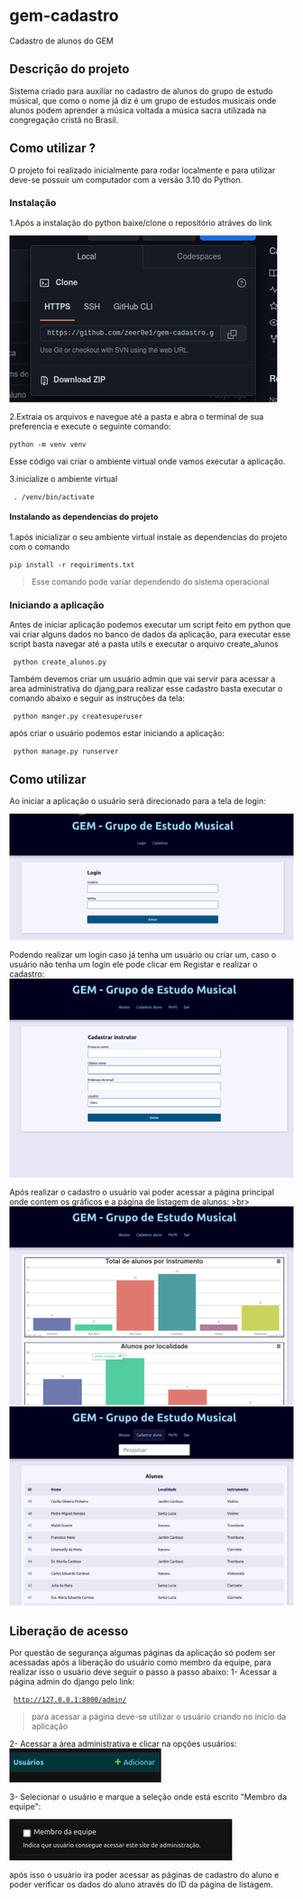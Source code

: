 # gem-cadastro

Cadastro de alunos do GEM

## Descrição do projeto

Sistema criado para auxiliar no cadastro de alunos do grupo de estudo músical, que como o nome já diz é um grupo de estudos musicais onde alunos podem aprender a música voltada a música sacra utilizada na congregação cristã no Brasil.

## Como utilizar ?

O projeto foi realizado inicialmente para rodar localmente e para utilizar deve-se possuir um computador com a versão 3.10 do Python.

### Instalação

1.Após a instalação do python baixe/clone o repositório atráves do link 

![imagem1](images_markdown/image1.png)

2.Extraia os arquivos e navegue até a pasta e abra o terminal de sua preferencia e execute o seguinte comando: <br>

<code>python -m venv venv  </code>

Esse código vai criar o ambiente virtual onde vamos executar a aplicação.

3.inicialize o ambiente virtual <br>

<code> . /venv/bin/activate </code>

#### Instalando as dependencias do projeto
1.após inicializar o seu ambiente virtual instale as dependencias do projeto com o comando <br>

<code>pip install -r requiriments.txt </code>
> Esse comando pode variar dependendo do sistema operacional

### Iniciando a aplicação
Antes de iniciar aplicação podemos executar um script feito em python que vai criar alguns dados no banco de dados da aplicação, para executar esse script basta navegar até a pasta utils e executar o arquivo create_alunos <br>

<code> python create_alunos.py </code> <br>

Também devemos criar um usuário admin que vai servir para acessar a area administrativa do djang,para realizar esse cadastro basta executar o comando abaixo e seguir as instruções da tela: <br>

<code> python manger.py createsuperuser </code> <br>

após criar o usuário podemos estar iniciando a aplicação: <br>

<code> python manage.py runserver </code>
## Como utilizar
Ao iniciar a aplicação o usuário será direcionado para a tela de login: <br>

![imagem1](images_markdown/login.png)


Podendo realizar um login caso já tenha um usuário ou criar um, caso o usuário não tenha um login ele pode clicar em Registar e realizar o cadastro: <br>
![imagem1](images_markdown/cadastro_instrutor.png)


Após realizar o cadastro o usuário vai poder acessar a página principal onde contem os gráficos e a página de listagem de alunos: >br>
![imagem1](images_markdown/tela_inicial.png)
![imagem1](images_markdown/lista.png)

## Liberação de acesso 
Por questão de segurança algumas páginas da aplicação só podem ser acessadas após a liberação do usuário como membro da equipe, para realizar isso o usuário deve seguir o passo a passo abaixo:
1- Acessar a página admin do django pelo link: <br>

<code> http://127.0.0.1:8000/admin/ </code>
> para acessar a página deve-se utilizar o usuário criando no inicio da aplicação

2- Acessar a área administrativa e clicar na opções usuários: <br>
![imagem1](images_markdown/user_admin.png)


3- Selecionar o usuário e marque a seleção onde está escrito "Membro da equipe": <br>

![imagem1](images_markdown/menbro.png)

após isso o usuário ira poder acessar as páginas de cadastro do aluno e poder verificar os dados do aluno através do ID da página de listagem.



